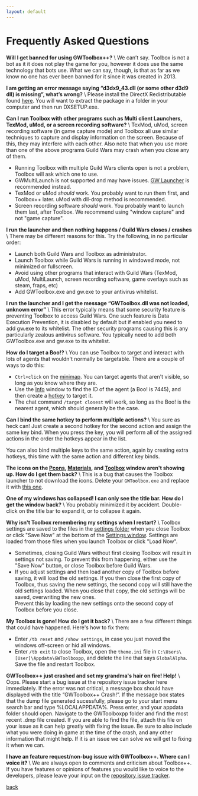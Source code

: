```yaml
---
layout: default
---
```


# Frequently Asked Questions
**Will I get banned for using GWToolbox++?** \\
We can’t say. Toolbox is not a bot as it it does not play the game for you, however it does use the same technology that bots use. What we can say, though, is that as far as we know no one has ever been banned for it since it was created in 2013.

**I am getting an error message saying “d3dx9_43.dll (or some other d3d9 dll) is missing”, what’s wrong?** \\
Please install the DirectX Redistributable found [here](http://www.microsoft.com/en-us/download/details.aspx?id=8109). You will want to extract the package in a folder in your computer and then run DXSETUP.exe.

**Can I run Toolbox with other programs such as Multi client Launchers, TexMod, uMod, or a screen recording software?** \\
TexMod, uMod, screen recording software (in game capture mode) and Toolbox all use similar techniques to capture and display information on the screen. Because of this, they may interfere with each other. Also note that when you use more than one of the above programs Guild Wars may crash when you close any of them.

* Running Toolbox with multiple Guild Wars clients open is not a problem, Toolbox will ask which one to use. 
* GWMultiLaunch is not supported and may have issues. [GW Launcher](https://github.com/GregLando113/gwlauncher/releases) is recommended instead.
* TexMod or uMod *should* work. You probably want to run them first, and Toolbox++ later. uMod with dll-drop method is recommended.
* Screen recording software *should* work. You probably want to launch them last, after Toolbox. We recommend using "window capture" and not "game capture".

**I run the launcher and then nothing happens / Guild Wars closes / crashes** \\
There may be different reasons for this. Try the following, in no particular order:
* Launch both Guild Wars and Toolbox as administrator.
* Launch Toolbox while Guild Wars is running in windowed mode, not minimized or fullscreen.
* Avoid using other programs that interact with Guild Wars (TexMod, uMod, MultiLaunch, screen recording software, game overlays such as steam, fraps, etc)
* Add GWToolbox.exe and gw.exe to your antivirus whitelist.

**I run the launcher and I get the message “GWToolbox.dll was not loaded, unknown error”** \\
This error typically means that some security feature is preventing Toolbox to access Guild Wars. One such feature is Data Execution Prevention, it is disabled by default but if enabled you need to add gw.exe to its whitelist. The other security programs causing this is any particularly zealous antivirus software. You typically need to add both GWToolbox.exe and gw.exe to its whitelist.

**How do I target a Boo!?** \\
You can use Toolbox to target and interact with lots of agents that wouldn't normally be targetable. There are a couple of ways to do this:
* `Ctrl+click` on the [minimap](minimap). You can target agents that aren't visible, so long as you know where they are.
* Use the [Info](info) window to find the ID of the agent (a Boo! is 7445), and then create a [hotkey](hotkeys) to target it.
* The chat command `/target closest` will work, so long as the Boo! is the nearest agent, which should generally be the case.

**Can I bind the same hotkey to perform multiple actions?** \\
You sure as heck can! Just create a second hotkey for the second action and assign the same key bind. When you press the key, you will perform all of the assigned actions in the order the hotkeys appear in the list.

You can also bind multiple keys to the same action, again by creating extra hotkeys, this time with the same action and different key binds.

**The icons on the [Pcons](pcons), [Materials](materials), and [Toolbox](windows#toolbox_window) window aren't showing up. How do I get them back?** \\
This is a bug that causes the Toolbox launcher to not download the icons. Delete your `GWToolbox.exe` and replace it with [this one](https://github.com/HasKha/GWToolboxpp/releases/download/2.0-launcher/GWToolbox.exe).

**One of my windows has collapsed! I can only see the title bar. How do I get the window back?** \\
You probably minimized it by accident. Double-click on the title bar to expand it, or to collapse it again.

**Why isn't Toolbox remembering my settings when I restart?** \\
Toolbox settings are saved to the files in the [settings folder](settings#storage) when you close Toolbox or click "Save Now" at the bottom of the [Settings window](settings). Settings are loaded from those files when you launch Toolbox or click "Load Now".
* Sometimes, closing Guild Wars without first closing Toolbox will result in settings not saving. To prevent this from happening, either use the "Save Now" button, or close Toolbox before Guild Wars.
* If you adjust settings and then load another copy of Toolbox before saving, it will load the old settings. If you then close the first copy of Toolbox, thus saving the new settings, the second copy will still have the old settings loaded. When you close that copy, the old settings will be saved, overwriting the new ones.  
 Prevent this by loading the new settings onto the second copy of Toolbox before you close.

**My Toolbox is gone! How do I get it back?** \\
There are a few different things that could have happened. Here's how to fix them:
* Enter `/tb reset` and `/show settings`, in case you just moved the windows off-screen or hid all windows.
* Enter `/tb exit` to close Toolbox, open the `theme.ini` file in `C:\Users\[User]\Appdata\GWToolboxpp`, and delete the line that says `GlobalAlpha`. Save the file and restart Toolbox.

**GWToolbox++ just crashed and set my grandma's hair on fire! Help!** \\
Oops. Please start a bug issue at the repository issue tracker here immediately. If the error was not critical, a message box should have displayed with the title “GWToolbox++ Crash!”. If the message box states that the dump file generated sucessfully, please go to your start menu search bar and type %LOCALAPPDATA%. Press enter, and your appdata folder should open. Navigate to the GWToolboxpp folder and find the most recent .dmp file created. If you are able to find the file, attach this file on your issue as it can help greatly with fixing the issue. Be sure to also include what you were doing in game at the time of the crash, and any other information that might help. If it is an issue we can solve we will get to fixing it when we can.

**I have an feature request/non-bug issue with GWToolbox++. Where can I voice it?** \\
We are always open to comments and criticism about Toolbox++. If you have features or opinions of features you would like to voice to the developers, please leave your input on the [repository issue tracker](https://github.com/HasKha/GWToolboxpp/issues).

[back](./)
